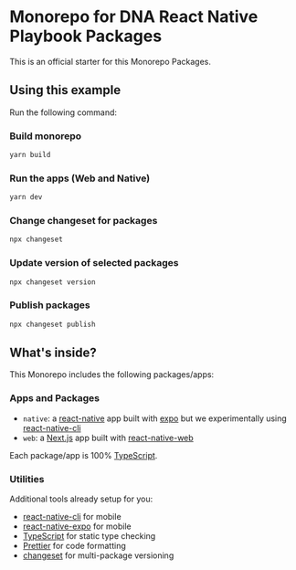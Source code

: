 # Monorepo for DNA React Native Playbook Packages

This is an official starter for this Monorepo Packages.

## Using this example

Run the following command:


### Build monorepo
```sh
yarn build
```

### Run the apps (Web and Native) 
```sh
yarn dev
```

### Change changeset for packages
```sh
npx changeset 
```

### Update version of selected packages
```sh
npx changeset version
```
### Publish packages
```sh
npx changeset publish
```

## What's inside?

This Monorepo includes the following packages/apps:

### Apps and Packages

- `native`: a [react-native](https://reactnative.dev/) app built with [expo](https://docs.expo.dev/) but we experimentally using [react-native-cli](https://reactnative.dev/docs/environment-setup)
- `web`: a [Next.js](https://nextjs.org/) app built with [react-native-web](https://necolas.github.io/react-native-web/)


Each package/app is 100% [TypeScript](https://www.typescriptlang.org/).

### Utilities

Additional tools already setup for you:

- [react-native-cli](https://reactnative.dev/docs/) for mobile 
- [react-native-expo](https://expo.dev/) for mobile 
- [TypeScript](https://www.typescriptlang.org/) for static type checking
- [Prettier](https://prettier.io) for code formatting
- [changeset](https://github.com/changesets/changesets) for multi-package versioning

